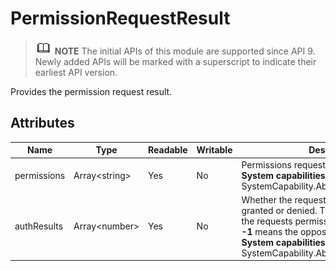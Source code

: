 # PermissionRequestResult

> ![icon-note.gif](public_sys-resources/icon-note.gif) **NOTE**
> The initial APIs of this module are supported since API 9. Newly added APIs will be marked with a superscript to indicate their earliest API version.


Provides the permission request result.


## Attributes

  | Name| Type| Readable| Writable| Description| 
| -------- | -------- | -------- | -------- | -------- |
| permissions | Array&lt;string&gt; | Yes| No| Permissions requested. <br><b>System capabilities: </b>SystemCapability.Ability.AbilityRuntime.Core| 
| authResults | Array&lt;number&gt; | Yes| No| Whether the requested permissions are granted or denied. The value **0** means that the requests permissions are granted, and **-1** means the opposite. <br><b>System capabilities: </b>SystemCapability.Ability.AbilityRuntime.Core| 
